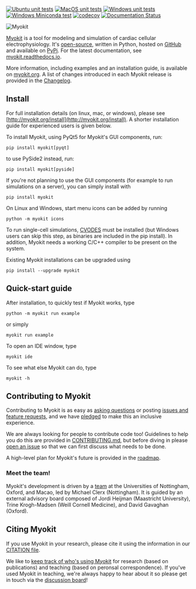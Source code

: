 [![Ubuntu unit tests](https://github.com/myokit/myokit/actions/workflows/unit-tests-ubuntu.yml/badge.svg)](https://github.com/myokit/myokit/actions/workflows/unit-tests-ubuntu.yml)
[![MacOS unit tests](https://github.com/myokit/myokit/actions/workflows/unit-tests-macos.yml/badge.svg)](https://github.com/myokit/myokit/actions/workflows/unit-tests-macos.yml)
[![Windows unit tests](https://github.com/myokit/myokit/actions/workflows/unit-tests-windows.yml/badge.svg)](https://github.com/myokit/myokit/actions/workflows/unit-tests-windows.yml)
[![Windows Miniconda test](https://github.com/myokit/myokit/actions/workflows/unit-tests-windows-miniconda.yml/badge.svg)](https://github.com/myokit/myokit/actions/workflows/unit-tests-windows-miniconda.yml)
[![codecov](https://codecov.io/gh/myokit/myokit/branch/main/graph/badge.svg)](https://codecov.io/gh/myokit/myokit)
[![Documentation Status](https://readthedocs.org/projects/myokit/badge/?version=latest)](https://myokit.readthedocs.io/?badge=latest)

![Myokit](http://myokit.org/static/img/logo.png)

[Myokit](http://myokit.org) is a tool for modeling and simulation of cardiac cellular electrophysiology.
It's [open-source](https://github.com/myokit/myokit/blob/main/LICENSE.txt), written in Python, hosted on [GitHub](https://github.com/myokit/myokit/) and available on [PyPi](https://pypi.org/project/myokit/).
For the latest documentation, see [myokit.readthedocs.io](https://myokit.readthedocs.io/).

More information, including examples and an installation guide, is available on [myokit.org](http://myokit.org).
A list of changes introduced in each Myokit release is provided in the [Changelog](https://github.com/myokit/myokit/blob/main/CHANGELOG.md).


## Install

For full installation details (on linux, mac, or windows), please see [http://myokit.org/install](http://myokit.org/install).
A shorter installation guide for experienced users is given below.

To install Myokit, using PyQt5 for Myokit's GUI components, run:

    pip install myokit[pyqt]
    
to use PySide2 instead, run:
    
    pip install myokit[pyside]
    
If you're not planning to use the GUI components (for example to run simulations on a server), you can simply install with

    pip install myokit

On Linux and Windows, start menu icons can be added by running

    python -m myokit icons

To run single-cell simulations, [CVODES](https://computation.llnl.gov/projects/sundials/sundials-software) must be installed (but Windows users can skip this step, as binaries are included in the pip install).
In addition, Myokit needs a working C/C++ compiler to be present on the system.

Existing Myokit installations can be upgraded using

    pip install --upgrade myokit


## Quick-start guide

After installation, to quickly test if Myokit works, type

    python -m myokit run example
    
or simply

    myokit run example
    
To open an IDE window, type

    myokit ide

To see what else Myokit can do, type

    myokit -h
    

## Contributing to Myokit

Contributing to Myokit is as easy as [asking questions](https://github.com/myokit/myokit/discussions) or posting [issues and feature requests](https://github.com/myokit/myokit/issues), and we have [pledged](./CODE_OF_CONDUCT.md) to make this an inclusive experience.

We are always looking for people to contribute code too!
Guidelines to help you do this are provided in [CONTRIBUTING.md](./CONTRIBUTING.md), but before diving in please [open an issue](https://github.com/myokit/myokit/issues) so that we can first discuss what needs to be done.

A high-level plan for Myokit's future is provided in the [roadmap](./ROADMAP.md).


### Meet the team!

Myokit's development is driven by a [team](https://github.com/orgs/myokit/people) at the Universities of Nottingham, Oxford, and Macao, led by Michael Clerx (Nottingham).
It is guided by an external advisory board composed of Jordi Heijman (Maastricht University), Trine Krogh-Madsen (Weill Cornell Medicine), and David Gavaghan (Oxford).


## Citing Myokit

If you use Myokit in your research, please cite it using the information in our [CITATION file](https://github.com/myokit/myokit/blob/main/CITATION).

We like to [keep track of who's using Myokit](http://myokit.org/publications/) for research (based on publications) and teaching (based on peronsal correspondence).
If you've used Myokit in teaching, we're always happy to hear about it so please get in touch via the [discussion board](https://github.com/myokit/myokit/discussions)!
